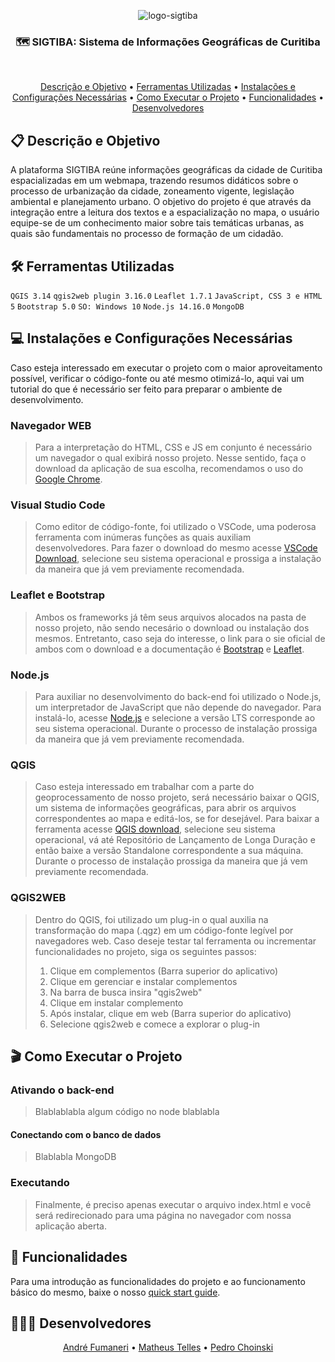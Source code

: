 <p align="center">
  <img src="https://i.ibb.co/vLqdDZb/logo-sigtiba.jpg" alt="logo-sigtiba" border="0">
</p>

<h3 align="center">
  🗺 SIGTIBA: Sistema de Informações Geográficas de Curitiba
</h3>

<br>

<p align="center">
 <a href="#-descrição-e-objetivo">Descrição e Objetivo</a> •
 <a href="#-ferramentas-utilizadas">Ferramentas Utilizadas</a> • 
 <a href="#-instalações-e-configurações-necessárias">Instalações e Configurações Necessárias</a> • 
  <a href="#-como-executar-o-projeto">Como Executar o Projeto</a> • 
 <a href="#-funcionalidades">Funcionalidades</a> • 
 <a href="#-desenvolvedores">Desenvolvedores</a>
</p>

## 📋 Descrição e Objetivo

  A plataforma SIGTIBA reúne informações geográficas da cidade de Curitiba espacializadas em um webmapa, trazendo resumos didáticos sobre o processo de urbanização da cidade, zoneamento vigente, legislação ambiental e planejamento urbano. O objetivo do projeto é que através da integração entre a leitura dos textos e a espacialização no mapa, o usuário equipe-se de um conhecimento maior sobre tais temáticas urbanas, as quais são fundamentais no processo de formação de um cidadão.

## 🛠 Ferramentas Utilizadas
````QGIS 3.14````
````qgis2web plugin 3.16.0````
````Leaflet 1.7.1````
````JavaScript, CSS 3 e HTML 5````
````Bootstrap 5.0````
````SO: Windows 10````
````Node.js 14.16.0````
````MongoDB````

## 💻 Instalações e Configurações Necessárias

Caso esteja interessado em executar o projeto com o maior aproveitamento possível, verificar o código-fonte ou até mesmo otimizá-lo, aqui vai um tutorial do que é necessário ser feito para preparar o ambiente de desenvolvimento. 

### Navegador WEB
> Para a interpretação do HTML, CSS e JS em conjunto é necessário um navegador o qual exibirá nosso projeto. Nesse sentido, faça o download da aplicação de sua escolha, recomendamos o uso do [Google Chrome](https://www.google.com/chrome/).

### Visual Studio Code
> Como editor de código-fonte, foi utilizado o VSCode, uma poderosa ferramenta com inúmeras funções as quais auxiliam desenvolvedores. Para fazer o download do mesmo acesse [VSCode Download](https://code.visualstudio.com/Download), selecione seu sistema operacional e prossiga a instalação da maneira que já vem previamente recomendada. 

### Leaflet e Bootstrap
> Ambos os frameworks já têm seus arquivos alocados na pasta de nosso projeto, não sendo necesário o download ou instalação dos mesmos. Entretanto, caso seja do interesse, o link para o sie oficial de ambos com o download e a documentação é [Bootstrap](https://getbootstrap.com/docs/5.0/getting-started/download/) e [Leaflet](https://leafletjs.com/index.html).

### Node.js
> Para auxiliar no desenvolvimento do back-end foi utilizado o Node.js, um interpretador de JavaScript que não depende do navegador. Para instalá-lo, acesse [Node.js](https://nodejs.org/en/) e selecione a versão LTS corresponde ao seu sistema operacional. Durante o processo de instalação prossiga da maneira que já vem previamente recomendada.

### QGIS
> Caso esteja interessado em trabalhar com a parte do geoprocessamento de nosso projeto, será necessário baixar o QGIS, um sistema de informações geográficas, para abrir os arquivos correspondentes ao mapa e editá-los, se for desejável. Para baixar a ferramenta acesse [QGIS download](https://qgis.org/pt_BR/site/forusers/download.html), selecione seu sistema operacional, vá até Repositório de Lançamento de Longa Duração e então baixe a versão Standalone correspondente a sua máquina. Durante o processo de instalação prossiga da maneira que já vem previamente recomendada.

### QGIS2WEB
> Dentro do QGIS, foi utilizado um plug-in o qual auxilia na transformação do mapa (.qgz) em um código-fonte legível por navegadores web. Caso deseje testar tal ferramenta ou incrementar funcionalidades no projeto, siga os seguintes passos:
> 1. Clique em complementos (Barra superior do aplicativo)
> 2. Clique em gerenciar e instalar complementos
> 3. Na barra de busca insira "qgis2web"
> 4. Clique em instalar complemento
> 5. Após instalar, clique em web (Barra superior do aplicativo)
> 6. Selecione qgis2web e comece a explorar o plug-in

## 🎬 Como Executar o Projeto

  ### Ativando o back-end
  > Blablablabla algum código no node blablabla

  #### Conectando com o banco de dados
  > Blablabla MongoDB
  
  ### Executando
  > Finalmente, é preciso apenas executar o arquivo index.html e você será redirecionado para uma página no navegador com nossa aplicação aberta.
  
## 🧠 Funcionalidades 

  Para uma introdução as funcionalidades do projeto e ao funcionamento básico do mesmo, baixe o nosso [quick start guide](https://github.com/PedroChoinski/SIGTIBA/blob/main/SIGTIBA%20-%20Quick%20Start%20Guide.docx).

## 👨🏼‍🎓 Desenvolvedores 
<p align="center">
 <a href="https://github.com/andrefumaneri">André Fumaneri</a> •
 <a href="https://github.com/TilTelles">Matheus Telles</a> •
 <a href="https://github.com/pedrochoinski">Pedro Choinski</a> 
</p>

